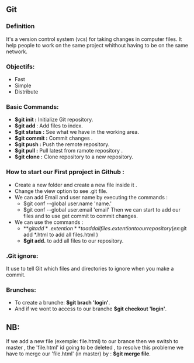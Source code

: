 ## Git 

### **Definition**
 It's a version control system (vcs) for taking changes in computer files.
 It help people to work on the same  project whithout having to be on the same network.

### **Objectifs:**
+ Fast
+ Simple 
+ Distribute

### **Basic Commands:**
 + **$git init :** Initialize Git repository.
 + **$git add <file name>** : Add files to index.
 + **$git status :** See what we have in the working area.
 + **$git commit :** Commit changes .
 + **$git push :** Push the remote repository.
 + **$git pull :** Pull latest from ramote repository .
 + **$git clone :** Clone repository to a new repository.

### **How to start our First pproject in Github :**
+ Create a new folder and create a new file inside it .
+ Change the view option to see .git file.
+ We can add Email and user name by executing the commands :
  + $git conf --global user.name 'name.'
  + $git conf --global user.email 'email'
 Then we can start  to add our files and to use get commit
 to commit changes.
+ We can use the commands :
  + **$git add *.extention** to add all files.extention to our  repository 
    (ex:$git add *.html to add all files.html )
  + **$git add.** to add all files to our repository.


### **.Git ignore:**
 It use to tell Git which files and directories to ignore when you make a commit.

### **Brunches:**
 + To create a brunche:  **$git brach 'login'**.
 + And if we wont to access to our branche  **$git checkout 'login'**.

## NB:
 If we add a new file (exemple: file.html) to our brance then we switsh to master , the 'file.html' id going to be deleted , to resolve this probleme we have to merge our 'file.html' (in master) by :  **$git merge file**.